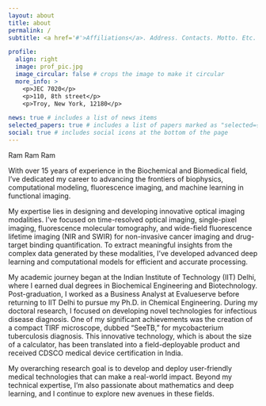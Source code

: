 ```yaml
---
layout: about
title: about
permalink: /
subtitle: <a href='#'>Affiliations</a>. Address. Contacts. Motto. Etc.

profile:
  align: right
  image: prof_pic.jpg
  image_circular: false # crops the image to make it circular
  more_info: >
    <p>JEC 7020</p>
    <p>110, 8th street</p>
    <p>Troy, New York, 12180</p>

news: true # includes a list of news items
selected_papers: true # includes a list of papers marked as "selected={true}"
social: true # includes social icons at the bottom of the page
---
```


Ram Ram Ram

With over 15 years of experience in the Biochemical and Biomedical field, I’ve dedicated my career to advancing the frontiers of biophysics, computational modeling, fluorescence imaging, and machine learning in functional imaging.

My expertise lies in designing and developing innovative optical imaging modalities. I’ve focused on time-resolved optical imaging, single-pixel imaging, fluorescence molecular tomography, and wide-field fluorescence lifetime imaging (NIR and SWIR) for non-invasive cancer imaging and drug-target binding quantification. To extract meaningful insights from the complex data generated by these modalities, I’ve developed advanced deep learning and computational models for efficient and accurate processing.

My academic journey began at the Indian Institute of Technology (IIT) Delhi, where I earned dual degrees in Biochemical Engineering and Biotechnology. Post-graduation, I worked as a Business Analyst at Evalueserve before returning to IIT Delhi to pursue my Ph.D. in Chemical Engineering. During my doctoral research, I focused on developing novel technologies for infectious disease diagnosis. One of my significant achievements was the creation of a compact TIRF microscope, dubbed “SeeTB,” for mycobacterium tuberculosis diagnosis. This innovative technology, which is about the size of a calculator, has been translated into a field-deployable product and received CDSCO medical device certification in India.

My overarching research goal is to develop and deploy user-friendly medical technologies that can make a real-world impact. Beyond my technical expertise, I’m also passionate about mathematics and deep learning, and I continue to explore new avenues in these fields.
